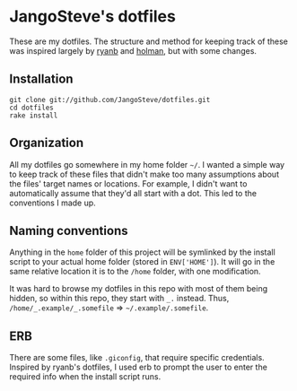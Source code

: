 # JangoSteve's dotfiles

These are my dotfiles. The structure and method for keeping track of
these was inspired largely by
[ryanb](https://github.com/ryanb/dotfiles) and [holman](https://github.com/holman/dotfiles), but with some changes.

## Installation

```
git clone git://github.com/JangoSteve/dotfiles.git
cd dotfiles
rake install
```

## Organization

All my dotfiles go somewhere in my home folder `~/`. I
wanted a simple way to keep track of these files that didn't make too
many assumptions about the files' target names or locations. For
example, I didn't want to automatically assume that they'd all start
with a dot. This led to the conventions I made up.

## Naming conventions

Anything in the `home` folder of this project will be symlinked by the
install script to your actual home folder (stored in `ENV['HOME']`). It
will go in the same relative location it is to the `/home`
folder, with one modification.

It was hard to browse my dotfiles in this repo with most of them being hidden,
so within this repo, they start with `_.` instead. Thus,
`/home/_.example/_.somefile` => `~/.example/.somefile`.

## ERB

There are some files, like `.giconfig`, that require specific credentials.
Inspired by ryanb's dotfiles, I
used erb to prompt the user to enter the required info when the install
script runs.
